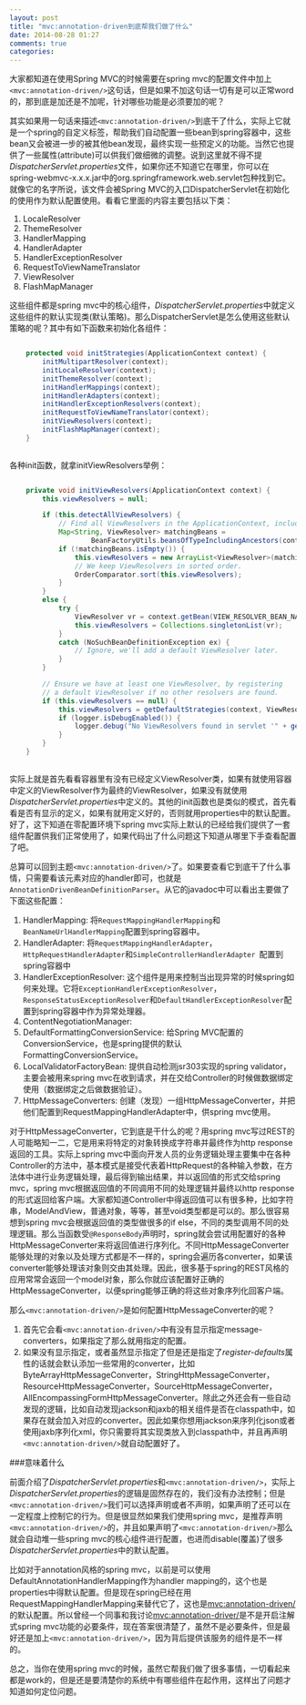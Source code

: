 ```yaml
---
layout: post
title: "mvc:annotation-driven到底帮我们做了什么"
date: 2014-08-28 01:27
comments: true
categories: 
---
```


大家都知道在使用Spring MVC的时候需要在spring mvc的配置文件中加上`<mvc:annotation-driven/>`这句话，但是如果不加这句话一切有是可以正常word的，那到底是加还是不加呢，针对哪些功能是必须要加的呢？

其实如果用一句话来描述`<mvc:annotation-driven/>`到底干了什么，实际上它就是一个spring的自定义标签，帮助我们自动配置一些bean到spring容器中，这些bean又会被进一步的被其他bean发现，最终实现一些预定义的功能。当然它也提供了一些属性(attribute)可以供我们做细微的调整。说到这里就不得不提*DispatcherServlet.properties*文件，如果你还不知道它在哪里，你可以在spring-webmvc-x.x.x.jar中的org.springframework.web.servlet包种找到它。就像它的名字所说，该文件会被Spring MVC的入口DispatcherServlet在初始化的使用作为默认配置使用。看看它里面的内容主要包括以下类：

1. LocaleResolver
2. ThemeResolver
3. HandlerMapping
4. HandlerAdapter
5. HandlerExceptionResolver
6. RequestToViewNameTranslator
7. ViewResolver
8. FlashMapManager

这些组件都是spring mvc中的核心组件，*DispatcherServlet.properties*中就定义这些组件的默认实现类(默认策略)。那么DispatcherServlet是怎么使用这些默认策略的呢？其中有如下函数来初始化各组件：

``` java

	protected void initStrategies(ApplicationContext context) {
		initMultipartResolver(context);
		initLocaleResolver(context);
		initThemeResolver(context);
		initHandlerMappings(context);
		initHandlerAdapters(context);
		initHandlerExceptionResolvers(context);
		initRequestToViewNameTranslator(context);
		initViewResolvers(context);
		initFlashMapManager(context);
	}
	
```

各种init函数，就拿initViewResolvers举例：

``` java

	private void initViewResolvers(ApplicationContext context) {
		this.viewResolvers = null;

		if (this.detectAllViewResolvers) {
			// Find all ViewResolvers in the ApplicationContext, including ancestor contexts.
			Map<String, ViewResolver> matchingBeans =
					BeanFactoryUtils.beansOfTypeIncludingAncestors(context, ViewResolver.class, true, false);
			if (!matchingBeans.isEmpty()) {
				this.viewResolvers = new ArrayList<ViewResolver>(matchingBeans.values());
				// We keep ViewResolvers in sorted order.
				OrderComparator.sort(this.viewResolvers);
			}
		}
		else {
			try {
				ViewResolver vr = context.getBean(VIEW_RESOLVER_BEAN_NAME, ViewResolver.class);
				this.viewResolvers = Collections.singletonList(vr);
			}
			catch (NoSuchBeanDefinitionException ex) {
				// Ignore, we'll add a default ViewResolver later.
			}
		}

		// Ensure we have at least one ViewResolver, by registering
		// a default ViewResolver if no other resolvers are found.
		if (this.viewResolvers == null) {
			this.viewResolvers = getDefaultStrategies(context, ViewResolver.class);
			if (logger.isDebugEnabled()) {
				logger.debug("No ViewResolvers found in servlet '" + getServletName() + "': using default");
			}
		}
	}
	
```
实际上就是首先看看容器里有没有已经定义ViewResolver类，如果有就使用容器中定义的ViewResolver作为最终的ViewResolver，如果没有就使用*DispatcherServlet.properties*中定义的。其他的init函数也是类似的模式，首先看看是否有显示的定义，如果有就用定义好的，否则就用properties中的默认配置。好了，这下知道在零配置环境下spring mvc实际上默认的已经给我们提供了一套组件配置供我们正常使用了，如果代码出了什么问题这下知道从哪里下手查看配置了吧。

总算可以回到主题`<mvc:annotation-driven/>`了。如果要查看它到底干了什么事情，只需要看该元素对应的handler即可，也就是`AnnotationDrivenBeanDefinitionParser`。从它的javadoc中可以看出主要做了下面这些配置：

1. HandlerMapping: 将`RequestMappingHandlerMapping`和`BeanNameUrlHandlerMapping`配置到spring容器中。
2. HandlerAdapter: 将`RequestMappingHandlerAdapter`，`HttpRequestHandlerAdapter`和`SimpleControllerHandlerAdapter `配置到spring容器中
3. HandlerExceptionResolver: 这个组件是用来控制当出现异常的时候spring如何来处理。它将`ExceptionHandlerExceptionResolver`，`ResponseStatusExceptionResolver`和`DefaultHandlerExceptionResolver`配置到spring容器中作为异常处理器。
4. ContentNegotiationManager:
5. DefaultFormattingConversionService: 给Spring MVC配置的ConversionService，也是spring提供的默认FormattingConversionService。
6. LocalValidatorFactoryBean: 提供自动检测jsr303实现的spring validator，主要会被用来spring mvc在收到请求，并在交给Controller的时候做数据绑定使用（数据绑定之后做数据验证）。
7. HttpMessageConverters: 创建（发现）一组HttpMessageConverter，并把他们配置到RequestMappingHandlerAdapter中，供spring mvc使用。

对于HttpMessageConverter，它到底是干什么的呢？用spring mvc写过REST的人可能略知一二，它是用来将特定的对象转换成字符串并最终作为http response返回的工具。实际上spring mvc中面向开发人员的业务逻辑处理主要集中在各种Controller的方法中，基本模式是接受代表着HttpRequest的各种输入参数，在方法体中进行业务逻辑处理，最后得到输出结果，并以返回值的形式交给spring mvc，spring mvc根据返回值的不同调用不同的处理逻辑并最终以http response的形式返回给客户端。大家都知道Controller中得返回值可以有很多种，比如字符串，ModelAndView，普通对象，等等，甚至void类型都是可以的。那么很容易想到spring mvc会根据返回值的类型做很多的if else，不同的类型调用不同的处理逻辑。那么当函数受`@ResponseBody`声明时，spring就会尝试用配置好的各种HttpMessageConverter来将返回值进行序列化。不同HttpMessageConverter能够处理的对象以及处理方式都是不一样的，spring会遍历各converter，如果该converter能够处理该对象则交由其处理。因此，很多基于spring的REST风格的应用常常会返回一个model对象，那么你就应该配置好正确的HttpMessageConverter，以便spring能够正确的将这些对象序列化回客户端。

那么`<mvc:annotation-driven/>`是如何配置HttpMessageConverter的呢？

1. 首先它会看`<mvc:annotation-driven/>`中有没有显示指定message-converters，如果指定了那么就用指定的配置。
2. 如果没有显示指定，或者虽然显示指定了但是还是指定了*register-defaults*属性的话就会默认添加一些常用的converter，比如ByteArrayHttpMessageConverter，StringHttpMessageConverter，ResourceHttpMessageConverter，SourceHttpMessageConverter，AllEncompassingFormHttpMessageConverter。除此之外还会有一些自动发现的逻辑，比如自动发现jackson和jaxb的相关组件是否在classpath中，如果存在就会加入对应的converter。因此如果你想用jackson来序列化json或者使用jaxb序列化xml，你只需要将其实现类放入到classpath中，并且再声明`<mvc:annotation-driven/>`就自动配置好了。

###意味着什么

前面介绍了*DispatcherServlet.properties*和`<mvc:annotation-driven/>`，实际上*DispatcherServlet.properties*的逻辑是固然存在的，我们没有办法控制；但是`<mvc:annotation-driven/>`我们可以选择声明或者不声明，如果声明了还可以在一定程度上控制它的行为。但是很显然如果我们使用spring mvc，是推荐声明`<mvc:annotation-driven/>`的，并且如果声明了`<mvc:annotation-driven/>`那么就会自动堆一些spring mvc的核心组件进行配置，也进而disable(覆盖)了很多*DispatcherServlet.properties*中的默认配置。

比如对于annotation风格的spring mvc，以前是可以使用DefaultAnnotationHandlerMapping作为handler mapping的，这个也是properties中得默认配置。但是现在spring已经在用RequestMappingHandlerMapping来替代它了，这也是<mvc:annotation-driven/>的默认配置。所以曾经一个同事和我讨论<mvc:annotation-driver/>是不是开启注解式spring mvc功能的必要条件，现在答案很清楚了，虽然不是必要条件，但是最好还是加上`<mvc:annotation-driven/>`，因为背后提供该服务的组件是不一样的。

总之，当你在使用spring mvc的时候，虽然它帮我们做了很多事情，一切看起来都是work的，但是还是要清楚你的系统中有哪些组件在起作用，这样出了问题才知道如何定位问题。
